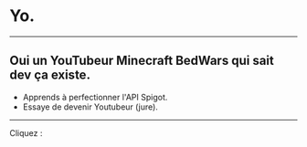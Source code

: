 # Yo.
---
Oui un YouTubeur Minecraft BedWars qui sait dev ça existe.
---
- Apprends à perfectionner l'API Spigot.
- Essaye de devenir Youtubeur (jure).
---
Cliquez :



<!--
**FrenchlessNoob/FrenchlessNoob** is a ✨ _special_ ✨ repository because its `README.md` (this file) appears on your GitHub profile.

Here are some ideas to get you started:

- 🔭 I’m currently working on ...
- 🌱 I’m currently learning ...
- 👯 I’m looking to collaborate on ...
- 🤔 I’m looking for help with ...
- 💬 Ask me about ...
- 📫 How to reach me: ...
- 😄 Pronouns: ...
- ⚡ Fun fact: ...
-->
